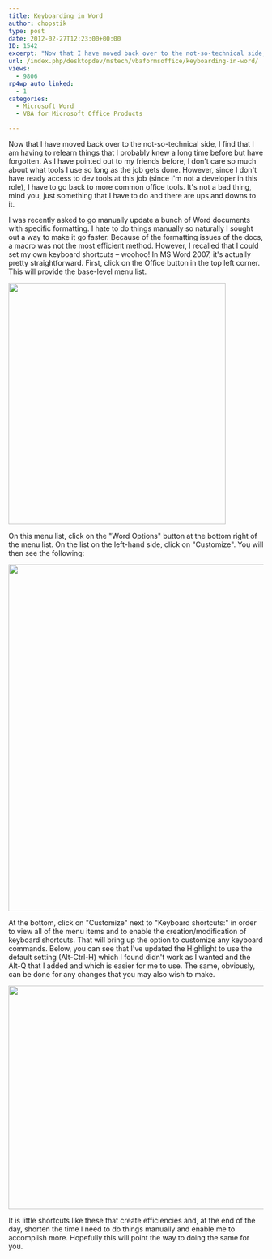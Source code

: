 ```yaml
---
title: Keyboarding in Word
author: chopstik
type: post
date: 2012-02-27T12:23:00+00:00
ID: 1542
excerpt: "Now that I have moved back over to the not-so-technical side, I find that I am having to relearn things that I probably knew a long time before but have forgotten. As I have pointed out to my friends before, I don't care so much about what tools I use s&hellip;"
url: /index.php/desktopdev/mstech/vbaformsoffice/keyboarding-in-word/
views:
  - 9806
rp4wp_auto_linked:
  - 1
categories:
  - Microsoft Word
  - VBA for Microsoft Office Products

---
```

Now that I have moved back over to the not-so-technical side, I find that I am having to relearn things that I probably knew a long time before but have forgotten. As I have pointed out to my friends before, I don't care so much about what tools I use so long as the job gets done. However, since I don't have ready access to dev tools at this job (since I'm not a developer in this role), I have to go back to more common office tools. It's not a bad thing, mind you, just something that I have to do and there are ups and downs to it.

I was recently asked to go manually update a bunch of Word documents with specific formatting. I hate to do things manually so naturally I sought out a way to make it go faster. Because of the formatting issues of the docs, a macro was not the most efficient method. However, I recalled that I could set my own keyboard shortcuts – woohoo! In MS Word 2007, it's actually pretty straightforward. First, click on the Office button in the top left corner. This will provide the base-level menu list. 

<div class="image_block">
  <a href="/wp-content/uploads/blogs/DesktopDev/WordKeyboard1.JPG?mtime=1330380437"><img alt="" src="/wp-content/uploads/blogs/DesktopDev/WordKeyboard1.JPG?mtime=1330380437" width="429" height="477" /></a>
</div>

On this menu list, click on the "Word Options" button at the bottom right of the menu list. On the list on the left-hand side, click on "Customize". You will then see the following:

<div class="image_block">
  <a href="/wp-content/uploads/blogs/DesktopDev/WordKeyboard2.JPG?mtime=1330351484"><img alt="" src="/wp-content/uploads/blogs/DesktopDev/WordKeyboard2.JPG?mtime=1330351484" width="840" height="685" /></a>
</div>

At the bottom, click on "Customize" next to "Keyboard shortcuts:" in order to view all of the menu items and to enable the creation/modification of keyboard shortcuts. That will bring up the option to customize any keyboard commands. Below, you can see that I've updated the Highlight to use the default setting (Alt-Ctrl-H) which I found didn't work as I wanted and the Alt-Q that I added and which is easier for me to use. The same, obviously, can be done for any changes that you may also wish to make.

<div class="image_block">
  <a href="/wp-content/uploads/blogs/DesktopDev/WordKeyboard3.JPG?mtime=1330351825"><img alt="" src="/wp-content/uploads/blogs/DesktopDev/WordKeyboard3.JPG?mtime=1330351825" width="574" height="441" /></a>
</div>

It is little shortcuts like these that create efficiencies and, at the end of the day, shorten the time I need to do things manually and enable me to accomplish more. Hopefully this will point the way to doing the same for you.